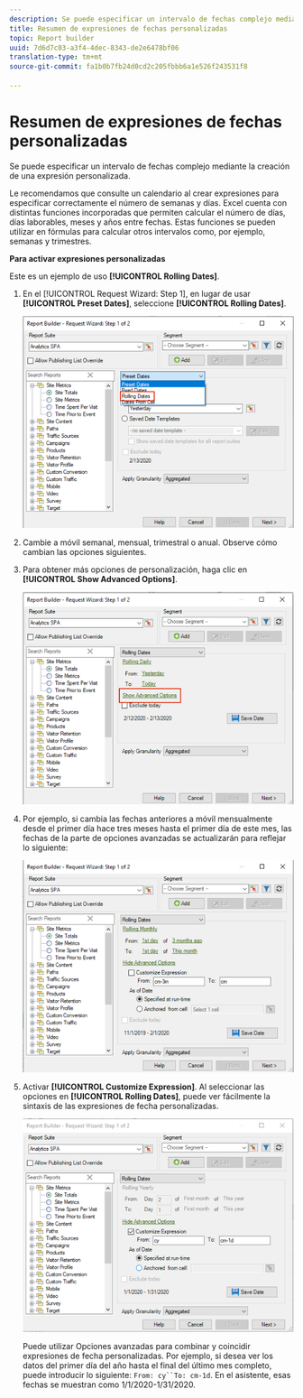 ```yaml
---
description: Se puede especificar un intervalo de fechas complejo mediante la creación de una expresión personalizada.
title: Resumen de expresiones de fechas personalizadas
topic: Report builder
uuid: 7d6d7c03-a3f4-4dec-8343-de2e6478bf06
translation-type: tm+mt
source-git-commit: fa1b0b7fb24d0cd2c205fbbb6a1e526f243531f8

---
```



# Resumen de expresiones de fechas personalizadas

Se puede especificar un intervalo de fechas complejo mediante la creación de una expresión personalizada.

Le recomendamos que consulte un calendario al crear expresiones para especificar correctamente el número de semanas y días. Excel cuenta con distintas funciones incorporadas que permiten calcular el número de días, días laborables, meses y años entre fechas. Estas funciones se pueden utilizar en fórmulas para calcular otros intervalos como, por ejemplo, semanas y trimestres.

**Para activar expresiones personalizadas**

Este es un ejemplo de uso **[!UICONTROL Rolling Dates]**.

1. En el [!UICONTROL Request Wizard: Step 1], en lugar de usar **[!UICONTROL Preset Dates]**, seleccione **[!UICONTROL Rolling Dates]**.

   ![](assets/rolldates1.png)

1. Cambie a móvil semanal, mensual, trimestral o anual. Observe cómo cambian las opciones siguientes.
1. Para obtener más opciones de personalización, haga clic en **[!UICONTROL Show Advanced Options]**.

   ![](assets/rolldates2.png)

1. Por ejemplo, si cambia las fechas anteriores a móvil mensualmente desde el primer día hace tres meses hasta el primer día de este mes, las fechas de la parte de opciones avanzadas se actualizarán para reflejar lo siguiente:

   ![](assets/rolldatesfor3.png)

1. Activar **[!UICONTROL Customize Expression]**. Al seleccionar las opciones en **[!UICONTROL Rolling Dates]**, puede ver fácilmente la sintaxis de las expresiones de fecha personalizadas.

   ![](assets/rolldatesfor5.png)

   Puede utilizar Opciones avanzadas para combinar y coincidir expresiones de fecha personalizadas. Por ejemplo, si desea ver los datos del primer día del año hasta el final del último mes completo, puede introducir lo siguiente: `From: cy``To: cm-1d`. En el asistente, esas fechas se muestran como 1/1/2020-1/31/2020.
